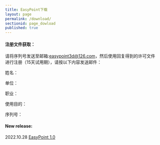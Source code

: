 ```yaml
---
title: EasyPoint下载
layout: page
permalink: /download/
sectionid: page_dowload
published: true
---
```

#### 注册文件获取：
请将序列号发送至邮箱:easypoint3d@126.com，然后使用回复得到的许可文件进行注册（15天试用期），请按以下内容发送邮件：

姓名：

单位：

职业：

使用目的：

序列号：

#### New release:

2022.10.28 [EasyPoint 1.0](https://pan.baidu.com/s/1VP4qoVp3d-C4f9RpqRFr3g?pwd=x9el)
